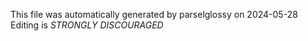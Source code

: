 This file was automatically generated by parselglossy on 2024-05-28
Editing is *STRONGLY DISCOURAGED*
